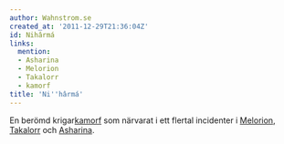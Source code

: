 ```yaml
---
author: Wahnstrom.se
created_at: '2011-12-29T21:36:04Z'
id: Nihârmá
links:
  mention:
  - Asharina
  - Melorion
  - Takalorr
  - kamorf
title: 'Ni''hârmá'
---
```


En berömd krigar[kamorf] som närvarat i ett flertal incidenter i [Melorion], [Takalorr] och
[Asharina].

  [kamorf]: kamorf
  [Melorion]: Melorion
  [Takalorr]: Takalorr
  [Asharina]: Asharina